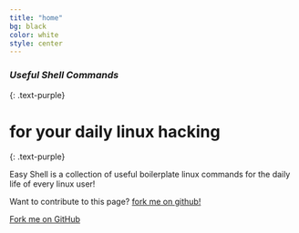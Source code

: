 ```yaml
---
title: "home"
bg: black
color: white
style: center
---
```


### *Useful Shell Commands*
{: .text-purple}

<span class="fa-stack subtlecircle" style="font-size:100px; background:rgba(255,166,0,0.1)">
  <i class="fa fa-circle fa-stack-2x text-white"></i>
  <i class="fa fa-laptop fa-stack-1x text-orange"></i>
</span>

# for your daily linux hacking
{: .text-purple}


Easy Shell is a collection of useful boilerplate linux
commands for the daily life of every linux user!

Want to contribute to this page? [fork me on github!](https://github.com/lucasviola/easyshell)

<span id="forkongithub">
  <a href="{{ site.source_link }}" class="bg-blue">
    Fork me on GitHub
  </a>
</span>
